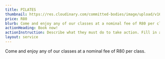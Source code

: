 ```yaml
---
title: PILATES
thumbnail: https://res.cloudinary.com/committed-bodies/image/upload/v1642663660/services/pilates-scaled.png
price: R80
blurb: Come and enjoy any of our classes at a nominal fee of R80 per class.
actionHeading: Book now!
actionInstruction: Describe what they must do to take action. Fill in a form? Click a button? Phone us?
layout: service
---
```

Come and enjoy any of our classes at a nominal fee of R80 per class.
